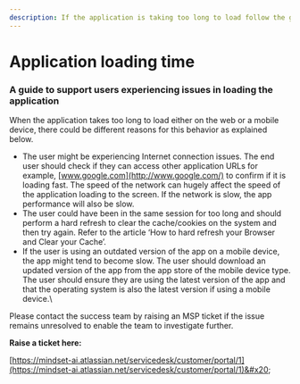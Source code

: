 ```yaml
---
description: If the application is taking too long to load follow the guidance below
---
```


# Application loading time

### A guide to support users experiencing issues in loading the application

When the application takes too long to load either on the web or a mobile device, there could be different reasons for this behavior as explained below.

* The user might be experiencing Internet connection issues. The end user should check if they can access other application URLs for example, [www.google.com](http://www.google.com/) to confirm if it is loading fast. The speed of the network can hugely affect the speed of the application loading to the screen. If the network is slow, the app performance will also be slow.
* The user could have been in the same session for too long and should perform a hard refresh to clear the cache/cookies on the system and then try again. Refer to the article ‘How to hard refresh your Browser and Clear your Cache’.
* If the user is using an outdated version of the app on a mobile device, the app might tend to become slow. The user should download an updated version of the app from the app store of the mobile device type. The user should ensure they are using the latest version of the app and that the operating system is also the latest version if using a mobile device.\


Please contact the success team by raising an MSP ticket if the issue remains unresolved to enable the team to investigate further.



**Raise a ticket here:**

[https://mindset-ai.atlassian.net/servicedesk/customer/portal/1](https://mindset-ai.atlassian.net/servicedesk/customer/portal/1)&#x20;
